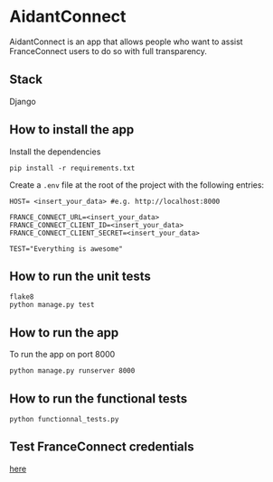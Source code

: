 # AidantConnect

AidantConnect is an app that allows people who want to assist FranceConnect users to do so with full transparency.

## Stack
Django

## How to install the app

Install the dependencies

```
pip install -r requirements.txt
```

Create a `.env` file at the root of the project with the following entries:
```
HOST= <insert_your_data> #e.g. http://localhost:8000

FRANCE_CONNECT_URL=<insert_your_data>
FRANCE_CONNECT_CLIENT_ID=<insert_your_data>
FRANCE_CONNECT_CLIENT_SECRET=<insert_your_data>

TEST="Everything is awesome"
```

## How to run the unit tests

```
flake8
python manage.py test
```
## How to run the app

To run the app on port 8000
```
python manage.py runserver 8000
```

## How to run the functional tests
```
python functionnal_tests.py 
```

## Test FranceConnect credentials
[here](https://github.com/france-connect/identity-provider-example/blob/master/database.csv)
